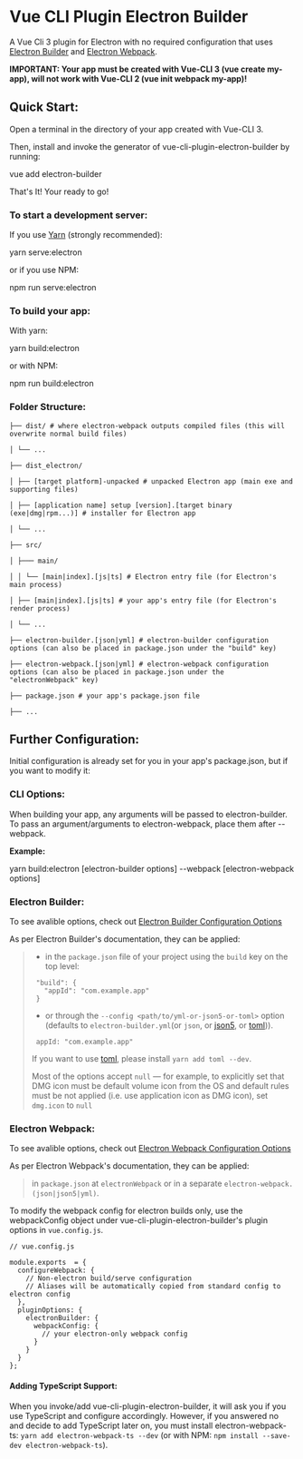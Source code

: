 # Vue CLI Plugin Electron Builder

A Vue Cli 3 plugin for Electron with no required configuration that uses [Electron Builder](https://www.electron.build/) and [Electron Webpack](https://webpack.electron.build/).

**IMPORTANT: Your app must be created with Vue-CLI 3 (vue create my-app), will not work with Vue-CLI 2 (vue init webpack my-app)!**

## Quick Start:

Open a terminal in the directory of your app created with Vue-CLI 3.

Then, install and invoke the generator of vue-cli-plugin-electron-builder by running:

vue add electron-builder

That's It! Your ready to go!

### To start a development server:

If you use [Yarn](https://yarnpkg.com/en/) (strongly recommended):

yarn serve:electron

or if you use NPM:

npm run serve:electron

### To build your app:

With yarn:

yarn build:electron

or with NPM:

npm run build:electron

### Folder Structure:

```
├── dist/ # where electron-webpack outputs compiled files (this will overwrite normal build files)

│ └── ...

├── dist_electron/

│ ├── [target platform]-unpacked # unpacked Electron app (main exe and supporting files)

│ ├── [application name] setup [version].[target binary (exe|dmg|rpm...)] # installer for Electron app

│ └── ...

├── src/

│ ├─── main/

│ │ └── [main|index].[js|ts] # Electron entry file (for Electron's main process)

│ ├── [main|index].[js|ts] # your app's entry file (for Electron's render process)

│ └── ...

├── electron-builder.[json|yml] # electron-builder configuration options (can also be placed in package.json under the "build" key)

├── electron-webpack.[json|yml] # electron-webpack configuration options (can also be placed in package.json under the "electronWebpack" key)

├── package.json # your app's package.json file

├── ...
```

## Further Configuration:

Initial configuration is already set for you in your app's package.json, but if you want to modify it:

### CLI Options:

When building your app, any arguments will be passed to electron-builder. To pass an argument/arguments to electron-webpack, place them after --webpack.

**Example:**

yarn build:electron [electron-builder options] --webpack [electron-webpack options]

### Electron Builder:

To see avalible options, check out [Electron Builder Configuration Options](https://www.electron.build/configuration/configuration)

As per Electron Builder's documentation, they can be applied:

> * in the `package.json` file of your project using the `build` key on the top level:
>
> ```
>  "build": {
>    "appId": "com.example.app"
>  }
> ```
>
> * or through the `--config <path/to/yml-or-json5-or-toml>` option (defaults to `electron-builder.yml`(or `json`, or [json5](http://json5.org/), or [toml](https://github.com/toml-lang/toml))).
>
> ```
>  appId: "com.example.app"
> ```
>
> If you want to use [toml](https://en.wikipedia.org/wiki/TOML), please install `yarn add toml --dev`.
>
> Most of the options accept `null` — for example, to explicitly set that DMG icon must be default volume icon from the OS and default rules must be not applied (i.e. use application icon as DMG icon), set `dmg.icon` to `null`

### Electron Webpack:

To see avalible options, check out [Electron Webpack Configuration Options](https://webpack.electron.build/configuration)

As per Electron Webpack's documentation, they can be applied:

> in `package.json` at `electronWebpack` or in a separate `electron-webpack.(json|json5|yml)`.

To modify the webpack config for electron builds only, use the webpackConfig object under vue-cli-plugin-electron-builder's plugin options in `vue.config.js`.

```
// vue.config.js

module.exports  = {
  configureWebpack: {
    // Non-electron build/serve configuration
	// Aliases will be automatically copied from standard config to electron config
  },
  pluginOptions: {
    electronBuilder: {
      webpackConfig: {
        // your electron-only webpack config
      }
    }
  }
};
```

#### Adding TypeScript Support:

When you invoke/add vue-cli-plugin-electron-builder, it will ask you if you use TypeScript and configure accordingly. However, if you answered no and decide to add TypeScript later on, you must install electron-webpack-ts: `yarn add electron-webpack-ts --dev` (or with NPM: `npm install --save-dev electron-webpack-ts`).
